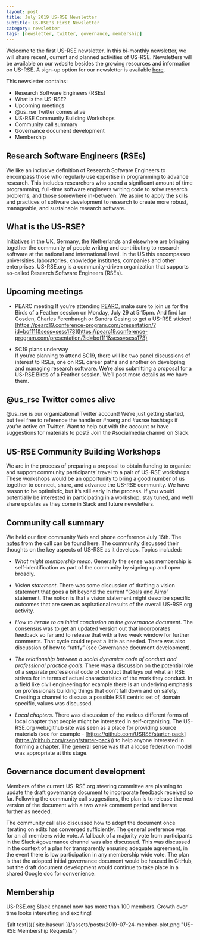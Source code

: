 ```yaml
---
layout: post
title: July 2019 US-RSE Newsletter
subtitle: US-RSE's First Newsletter
category: newsletter
tags: [newsletter, twitter, governance, membership]
---
```



Welcome to the first US-RSE newsletter. In this bi-monthly newsletter,
we will share recent, current and planned activities of
US-RSE. Newsletters will be available on our website besides the
growing resources and information on US-RSE. A sign-up option for our
newsletter is available [here](https://us-rse.org/join/).

This newsletter contains:
- Research Software Engineers (RSEs)
- What is the US-RSE?
- Upcoming meetings
- @us_rse Twitter comes alive
- US-RSE Community Building Workshops
- Community call summary
- Governance document development
- Membership

## Research Software Engineers (RSEs)

We like an inclusive definition of Research Software Engineers to
encompass those who regularly use expertise in programming to advance
research. This includes researchers who spend a significant amount of
time programming, full-time software engineers writing code to solve
research problems, and those somewhere in-between. We aspire to apply
the skills and practices of software development to research to create
more robust, manageable, and sustainable research software.


## What is the US-RSE? 

Initiatives in the UK, Germany, the Netherlands and elsewhere are
bringing together the community of people writing and contributing to
research software at the national and international level. In the US
this encompasses universities, laboratories, knowledge institutes,
companies and other enterprises. US-RSE.org is a community-driven
organization that supports so-called Research Software Engineers
(RSEs).

## Upcoming meetings  

* PEARC meeting 
If you’re attending [PEARC](https://www.pearc19.pearc.org), make sure
to join us for the Birds of a Feather session on Monday, July 29 at
5:15pm. And find Ian Cosden, Charles Ferenbaugh or Sandra Gesing to
get a US-RSE sticker!
[https://pearc19.conference-program.com/presentation/?id=bof111&sess=sess173](https://pearc19.conference-program.com/presentation/?id=bof111&sess=sess173)

* SC19 plans underway  
If you’re planning to attend SC19, there will be two panel discussions
of interest to RSEs, one on RSE career paths and another on developing
and managing research software.  We’re also submitting a proposal for
a US-RSE Birds of a Feather session.  We’ll post more details as we
have them.

## @us_rse Twitter comes alive  
@us_rse is our organizational Twitter account!  We’re just getting
started, but feel free to reference the handle or #rseng and #usrse
hashtags if you’re active on Twitter.  Want to help out with the
account or have suggestions for materials to post? Join the
#socialmedia channel on Slack.

## US-RSE Community Building Workshops  

We are in the process of preparing a proposal to obtain funding to
organize and support community participants’ travel to a pair of
US-RSE workshops.  These workshops would be an opportunity to bring a
good number of us together to connect, share, and advance the US-RSE
community.  We have reason to be optimistic, but it’s still early in
the process.  If you would potentially be interested in participating
in a workshop, stay tuned, and we’ll share updates as they come in
Slack and future newsletters.

## Community call summary

We held our first community Web and phone conference July 16th. The
[notes](https://drive.google.com/open?id=1XOUC0v8Sjn3gvMqZNtaOx24FdrQTx2xWoU-LghUW1-s)
from the call can be found here. The community discussed their
thoughts on the key aspects of US-RSE as it develops. Topics included:

* *What might membership mean*. Generally the sense was membership is
   self-identification as part of the community by signing up and open
   broadly.

* *Vision statement*. There was some discussion of drafting a vision
   statement that goes a bit beyond the current “[Goals and
   Aims](https://us-rse.org/mission/)” statement. The notion is that a
   vision statement might describe specific outcomes that are seen as
   aspirational results of the overall US-RSE.org activity.

* *How to iterate to an initial conclusion on the governance
   document*. The consensus was to get an updated version out that
   incorporates feedback so far and to release that with a two week
   window for further comments. That cycle could repeat a little as
   needed. There was also discussion of how to “ratify” (see
   Governance document development).

* *The relationship between a social dynamics code of conduct and
   professional practice goals*. There was a discussion on the
   potential role of a separate professional code of conduct that lays
   out what an RSE strives for in terms of actual characteristics of
   the work they conduct. In a field like civil engineering for
   example there is an underlying emphasis on professionals building
   things that don’t fall down and on safety. Creating a channel to
   discuss a possible RSE centric set of, domain specific, values was
   discussed.

* *Local chapters*. There was discussion of the various different
   forms of local chapter that people might be interested in
   self-organizing. The US-RSE.org web/github site was seen as a place
   for providing source materials (see for example -
   [https://github.com/USRSE/starter-pack](https://github.com/rseng/starter-pack))
   to help anyone interested in forming a chapter. The general sense
   was that a loose federation model was appropriate at this stage.


## Governance document development  

Members of the current US-RSE.org steering committee are planning to
update the draft governance document to incorporate feedback received
so far. Following the community call suggestions, the plan is to
release the next version of the document with a two week comment
period and iterate further as needed.

The community call also discussed how to adopt the document once
iterating on edits has converged sufficiently. The general preference
was for an all members wide vote. A fallback of a majority vote from
participants in the Slack #governance channel was also discussed. This
was discussed in the context of a plan for transparently ensuring
adequate agreement, in the event there is low participation in any
membership wide vote. The plan is that the adopted initial governance
document would be housed in GitHub, but the draft document development
would continue to take place in a shared Google doc for convenience.

## Membership 

US-RSE.org Slack channel now has more than 100
members. Growth over time looks interesting and exciting!

![alt text]({{ site.baseurl }}/assets/posts/2019-07-24-member-plot.png "US-RSE Membership Requests")
